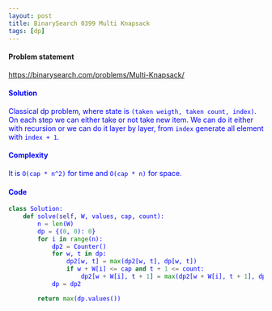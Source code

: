 ```yaml
---
layout: post
title: BinarySearch 0399 Multi Knapsack
tags: [dp]
---
```


#### Problem statement

<a href="https://binarysearch.com/problems/Multi-Knapsack/"> <font color = blue>https://binarysearch.com/problems/Multi-Knapsack/

#### Solution
Classical dp problem, where state is `(taken weigth, taken count, index)`. On each step we can either take or not take new item. We can do it either with recursion or we can do it layer by layer, from `index` generate all element with `index + 1`.


#### Complexity
It is `O(cap * n^2)` for time and `O(cap * n)` for space.


#### Code
```python
class Solution:
    def solve(self, W, values, cap, count):
        n = len(W)
        dp = {(0, 0): 0}
        for i in range(n):
            dp2 = Counter()
            for w, t in dp:
                dp2[w, t] = max(dp2[w, t], dp[w, t])
                if w + W[i] <= cap and t + 1 <= count:
                    dp2[w + W[i], t + 1] = max(dp2[w + W[i], t + 1], dp[w, t] + values[i])
            dp = dp2

        return max(dp.values())
```